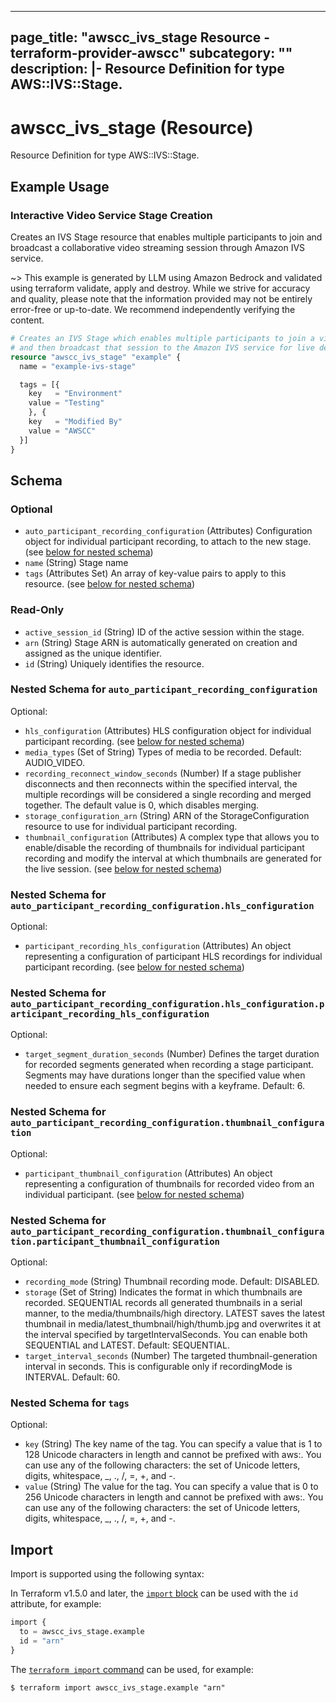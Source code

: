
---
page_title: "awscc_ivs_stage Resource - terraform-provider-awscc"
subcategory: ""
description: |-
  Resource Definition for type AWS::IVS::Stage.
---

# awscc_ivs_stage (Resource)

Resource Definition for type AWS::IVS::Stage.

## Example Usage

### Interactive Video Service Stage Creation

Creates an IVS Stage resource that enables multiple participants to join and broadcast a collaborative video streaming session through Amazon IVS service.

~> This example is generated by LLM using Amazon Bedrock and validated using terraform validate, apply and destroy. While we strive for accuracy and quality, please note that the information provided may not be entirely error-free or up-to-date. We recommend independently verifying the content.

```terraform
# Creates an IVS Stage which enables multiple participants to join a video streaming session 
# and then broadcast that session to the Amazon IVS service for live delivery.
resource "awscc_ivs_stage" "example" {
  name = "example-ivs-stage"

  tags = [{
    key   = "Environment"
    value = "Testing"
    }, {
    key   = "Modified By"
    value = "AWSCC"
  }]
}
```

<!-- schema generated by tfplugindocs -->
## Schema

### Optional

- `auto_participant_recording_configuration` (Attributes) Configuration object for individual participant recording, to attach to the new stage. (see [below for nested schema](#nestedatt--auto_participant_recording_configuration))
- `name` (String) Stage name
- `tags` (Attributes Set) An array of key-value pairs to apply to this resource. (see [below for nested schema](#nestedatt--tags))

### Read-Only

- `active_session_id` (String) ID of the active session within the stage.
- `arn` (String) Stage ARN is automatically generated on creation and assigned as the unique identifier.
- `id` (String) Uniquely identifies the resource.

<a id="nestedatt--auto_participant_recording_configuration"></a>
### Nested Schema for `auto_participant_recording_configuration`

Optional:

- `hls_configuration` (Attributes) HLS configuration object for individual participant recording. (see [below for nested schema](#nestedatt--auto_participant_recording_configuration--hls_configuration))
- `media_types` (Set of String) Types of media to be recorded. Default: AUDIO_VIDEO.
- `recording_reconnect_window_seconds` (Number) If a stage publisher disconnects and then reconnects within the specified interval, the multiple recordings will be considered a single recording and merged together. The default value is 0, which disables merging.
- `storage_configuration_arn` (String) ARN of the StorageConfiguration resource to use for individual participant recording.
- `thumbnail_configuration` (Attributes) A complex type that allows you to enable/disable the recording of thumbnails for individual participant recording and modify the interval at which thumbnails are generated for the live session. (see [below for nested schema](#nestedatt--auto_participant_recording_configuration--thumbnail_configuration))

<a id="nestedatt--auto_participant_recording_configuration--hls_configuration"></a>
### Nested Schema for `auto_participant_recording_configuration.hls_configuration`

Optional:

- `participant_recording_hls_configuration` (Attributes) An object representing a configuration of participant HLS recordings for individual participant recording. (see [below for nested schema](#nestedatt--auto_participant_recording_configuration--hls_configuration--participant_recording_hls_configuration))

<a id="nestedatt--auto_participant_recording_configuration--hls_configuration--participant_recording_hls_configuration"></a>
### Nested Schema for `auto_participant_recording_configuration.hls_configuration.participant_recording_hls_configuration`

Optional:

- `target_segment_duration_seconds` (Number) Defines the target duration for recorded segments generated when recording a stage participant. Segments may have durations longer than the specified value when needed to ensure each segment begins with a keyframe. Default: 6.



<a id="nestedatt--auto_participant_recording_configuration--thumbnail_configuration"></a>
### Nested Schema for `auto_participant_recording_configuration.thumbnail_configuration`

Optional:

- `participant_thumbnail_configuration` (Attributes) An object representing a configuration of thumbnails for recorded video from an individual participant. (see [below for nested schema](#nestedatt--auto_participant_recording_configuration--thumbnail_configuration--participant_thumbnail_configuration))

<a id="nestedatt--auto_participant_recording_configuration--thumbnail_configuration--participant_thumbnail_configuration"></a>
### Nested Schema for `auto_participant_recording_configuration.thumbnail_configuration.participant_thumbnail_configuration`

Optional:

- `recording_mode` (String) Thumbnail recording mode. Default: DISABLED.
- `storage` (Set of String) Indicates the format in which thumbnails are recorded. SEQUENTIAL records all generated thumbnails in a serial manner, to the media/thumbnails/high directory. LATEST saves the latest thumbnail in media/latest_thumbnail/high/thumb.jpg and overwrites it at the interval specified by targetIntervalSeconds. You can enable both SEQUENTIAL and LATEST. Default: SEQUENTIAL.
- `target_interval_seconds` (Number) The targeted thumbnail-generation interval in seconds. This is configurable only if recordingMode is INTERVAL. Default: 60.




<a id="nestedatt--tags"></a>
### Nested Schema for `tags`

Optional:

- `key` (String) The key name of the tag. You can specify a value that is 1 to 128 Unicode characters in length and cannot be prefixed with aws:. You can use any of the following characters: the set of Unicode letters, digits, whitespace, _, ., /, =, +, and -.
- `value` (String) The value for the tag. You can specify a value that is 0 to 256 Unicode characters in length and cannot be prefixed with aws:. You can use any of the following characters: the set of Unicode letters, digits, whitespace, _, ., /, =, +, and -.

## Import

Import is supported using the following syntax:

In Terraform v1.5.0 and later, the [`import` block](https://developer.hashicorp.com/terraform/language/import) can be used with the `id` attribute, for example:

```terraform
import {
  to = awscc_ivs_stage.example
  id = "arn"
}
```

The [`terraform import` command](https://developer.hashicorp.com/terraform/cli/commands/import) can be used, for example:

```shell
$ terraform import awscc_ivs_stage.example "arn"
```
